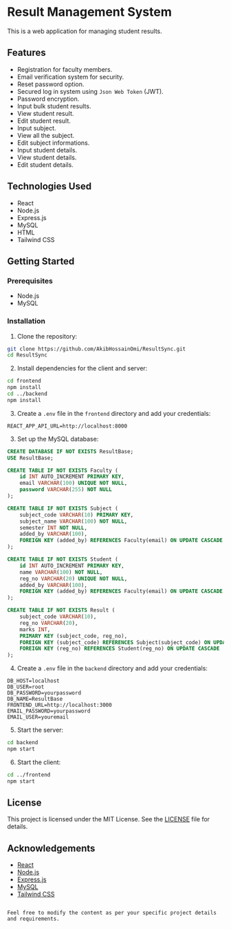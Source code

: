 # Result Management System

This is a web application for managing student results.

## Features

- Registration for faculty members.
- Email verification system for security.
- Reset password option.
- Secured log in system using `Json Web Token` (JWT).
- Password encryption. 
- Input bulk student results.
- View student result.
- Edit student result.
- Input subject.
- View all the subject.
- Edit subject informations.
- Input student details.
- View student details.
- Edit student details.

## Technologies Used

- React
- Node.js
- Express.js
- MySQL
- HTML
- Tailwind CSS

## Getting Started

### Prerequisites

- Node.js
- MySQL

### Installation

1. Clone the repository:

```bash
git clone https://github.com/AkibHossainOmi/ResultSync.git
cd ResultSync
```

2. Install dependencies for the client and server:

```bash
cd frontend
npm install
cd ../backend
npm install
```

3. Create a `.env` file in the `frontend` directory and add your credentials:

```plaintext
REACT_APP_API_URL=http://localhost:8000
```

3. Set up the MySQL database:

```sql
CREATE DATABASE IF NOT EXISTS ResultBase;
USE ResultBase;

CREATE TABLE IF NOT EXISTS Faculty (
    id INT AUTO_INCREMENT PRIMARY KEY,
    email VARCHAR(100) UNIQUE NOT NULL,
    password VARCHAR(255) NOT NULL
);

CREATE TABLE IF NOT EXISTS Subject (
    subject_code VARCHAR(10) PRIMARY KEY,
    subject_name VARCHAR(100) NOT NULL,
    semester INT NOT NULL,
    added_by VARCHAR(100),
    FOREIGN KEY (added_by) REFERENCES Faculty(email) ON UPDATE CASCADE
);

CREATE TABLE IF NOT EXISTS Student (
    id INT AUTO_INCREMENT PRIMARY KEY,
    name VARCHAR(100) NOT NULL,
    reg_no VARCHAR(20) UNIQUE NOT NULL,
    added_by VARCHAR(100),
    FOREIGN KEY (added_by) REFERENCES Faculty(email) ON UPDATE CASCADE
);

CREATE TABLE IF NOT EXISTS Result (
    subject_code VARCHAR(10),
    reg_no VARCHAR(20),
    marks INT,
    PRIMARY KEY (subject_code, reg_no),
    FOREIGN KEY (subject_code) REFERENCES Subject(subject_code) ON UPDATE CASCADE,
    FOREIGN KEY (reg_no) REFERENCES Student(reg_no) ON UPDATE CASCADE
);
```

4. Create a `.env` file in the `backend` directory and add your credentials:

```plaintext
DB_HOST=localhost
DB_USER=root
DB_PASSWORD=yourpassword
DB_NAME=ResultBase
FRONTEND_URL=http://localhost:3000
EMAIL_PASSWORD=yourpassword
EMAIL_USER=youremail
```

5. Start the server:

```bash
cd backend
npm start
```

6. Start the client:

```bash
cd ../frontend
npm start
```

## License

This project is licensed under the MIT License. See the [LICENSE](LICENSE) file for details.

## Acknowledgements

- [React](https://reactjs.org/)
- [Node.js](https://nodejs.org/)
- [Express.js](https://expressjs.com/)
- [MySQL](https://www.mysql.com/)
- [Tailwind CSS](https://tailwindcss.com/)
```

Feel free to modify the content as per your specific project details and requirements.